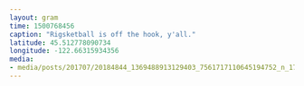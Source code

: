```yaml
---
layout: gram
time: 1500768456
caption: "Rigsketball is off the hook, y'all."
latitude: 45.512778090734
longitude: -122.66315934356
media:
- media/posts/201707/20184844_1369488913129403_7561717110645194752_n_17864610238166019.jpg
---
```


